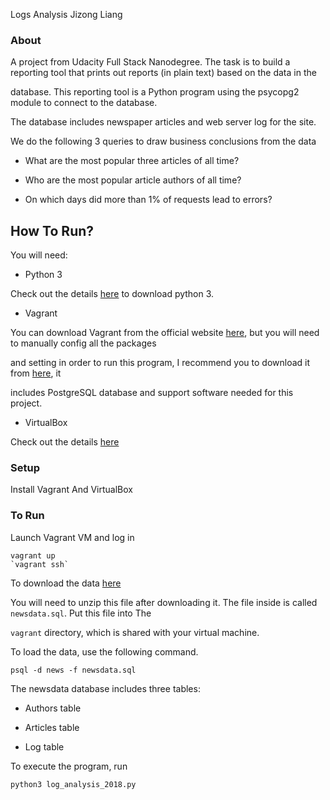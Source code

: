 Logs Analysis
Jizong Liang

### About

A project from Udacity Full Stack Nanodegree. The task is to build a reporting tool that prints out reports (in plain text) based on the data in the

database. This reporting tool is a Python program using the psycopg2 module to connect to the database.

The database includes newspaper articles and web server log for the site.

We do the following 3 queries to draw business conclusions from the data

* What are the most popular three articles of all time?

* Who are the most popular article authors of all time?

* On which days did more than 1% of requests lead to errors?


## How To Run?

You will need:

* Python 3

Check out the details [here](https://www.python.org/downloads/release/python-371/) to download python 3.

* Vagrant

You can download Vagrant from the official website [here](https://www.vagrantup.com/downloads.html), but you will need to manually config all the packages

and setting in order to run this program, I recommend you to download it from [here](https://github.com/JizongL/fullstack-nanodegree-vm), it

includes PostgreSQL database and support software needed for this project.

* VirtualBox

Check out the details [here](https://www.virtualbox.org/wiki/Downloads)


### Setup

Install Vagrant And VirtualBox

### To Run

Launch Vagrant VM and log in

```terminal
vagrant up
`vagrant ssh`
```

To download the data [here](https://d17h27t6h515a5.cloudfront.net/topher/2016/August/57b5f748_newsdata/newsdata.zip)

You will need to unzip this file after downloading it. The file inside is called `newsdata.sql`. Put this file into The

`vagrant` directory, which is shared with your virtual machine.

To load the data, use the following command.  

```terminal
psql -d news -f newsdata.sql
```

The newsdata database includes three tables:

* Authors table

* Articles table

* Log table

To execute the program, run  

```terminal
python3 log_analysis_2018.py
```
